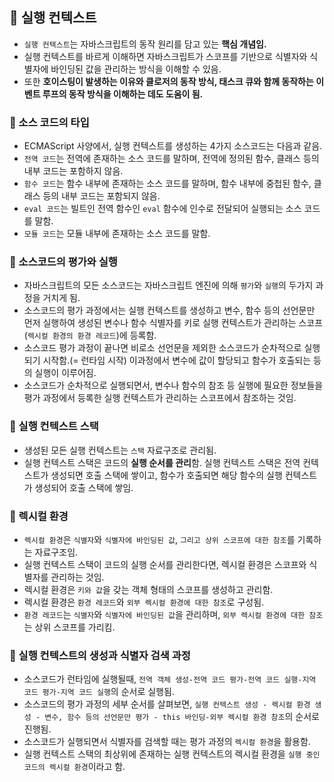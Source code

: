 ## 📌 실행 컨텍스트

- `실행 컨텍스트`는 자바스크립트의 동작 원리를 담고 있는 **핵심 개념임.**
- 실행 컨텍스트를 바르게 이해하면 자바스크립트가 스코프를 기반으로 식별자와 식별자에 바인딩된 값을 관리하는 방식을 이해할 수 있음.
- 또한 **호이스팅이 발생하는 이유와 클로저의 동작 방식, 태스크 큐와 함께 동작하는 이벤트 루프의 동작 방식을 이해하는 데도 도움이 됨.**

### 📌 소스 코드의 타입

- ECMAScript 사양에서, 실행 컨텍스트를 생성하는 4가지 소스코드는 다음과 같음.
- `전역 코드`는 전역에 존재하는 소스 코드를 말하며, 전역에 정의된 함수, 클래스 등의 내부 코드는 포함하지 않음.
- `함수 코드`는 함수 내부에 존재하는 소스 코드를 말하며, 함수 내부에 중첩된 함수, 클래스 등의 내부 코드는 포함되지 않음.
- `eval 코드`는 빌트인 전역 함수인 `eval` 함수에 인수로 전달되어 실행되는 소스 코드를 말함.
- `모듈 코드`는 모듈 내부에 존재하는 소스 코드를 말함.

### 📌 소스코드의 평가와 실행

- 자바스크립트의 모든 소스코드는 자바스크립트 엔진에 의해 `평가`와 `실행`의 두가지 과정을 거치게 됨.
- 소스코드의 평가 과정에서는 실행 컨텍스트를 생성하고 변수, 함수 등의 선언문만 먼저 실행하여 생성된 변수나 함수 식별자를 키로 실행 컨텍스트가 관리하는 스코프(`렉시컬 환경의 환경 레코드`)에 등록함.
- 소스코드 평가 과정이 끝나면 비로소 선언문을 제외한 소스코드가 순차적으로 실행되기 시작함.(= 런타임 시작) 이과정에서 변수에 값이 할당되고 함수가 호출되는 등의 실행이 이루어짐.
- 소스코드가 순차적으로 실행되면서, 변수나 함수의 참조 등 실행에 필요한 정보들을 평가 과정에서 등록한 실행 컨텍스트가 관리하는 스코프에서 참조하는 것임.

### 📌 실행 컨텍스트 스택

- 생성된 모든 실행 컨텍스트는 `스택` 자료구조로 관리됨.
- 실행 컨텍스트 스택은 코드의 **실행 순서를 관리**함. 실행 컨텍스트 스택은 전역 컨텍스트가 생성되면 호출 스택에 쌓이고, 함수가 호출되면 해당 함수의 실행 컨텍스트가 생성되어 호출 스택에 쌓임.

### 📌 렉시컬 환경

- `렉시컬 환경`은 `식별자`와 `식별자에 바인딩된 값`, `그리고 상위 스코프에 대한 참조`를 기록하는 자료구조임.
- 실행 컨텍스트 스택이 코드의 실행 순서를 관리한다면, 렉시컬 환경은 스코프와 식별자를 관리하는 것임.
- 렉시컬 환경은 `키와 값`을 갖는 객체 형태의 스코프를 생성하고 관리함.
- 렉시컬 환경은 `환경 레코드`와 `외부 렉시컬 환경에 대한 참조`로 구성됨.
- `환경 레코드`는 `식별자`와 `식별자에 바인딩된 값`을 관리하며, `외부 렉시컬 환경에 대한 참조`는 상위 스코프를 가리킴.


### 📌 실행 컨텍스트의 생성과 식별자 검색 과정

- 소스코드가 런타임에 실행될때, `전역 객체 생성-전역 코드 평가-전역 코드 실행-지역 코드 평가-지역 코드 실행`의 순서로 실행됨.
- 소스코드의 평가 과정의 세부 순서를 살펴보면, `실행 컨텍스트 생성 - 렉시컬 환경 생성 - 변수, 함수 등의 선언문만 평가 - this 바인딩-외부 렉시컬 환경 참조`의 순서로 진행됨.
- 소스코드가 실행되면서 식별자를 검색할 때는 평가 과정의 `렉시컬 환경`을 활용함.
- 실행 컨텍스트 스택의 최상위에 존재하는 실행 컨텍스트의 렉시컬 환경을 `실행 중인 코드의 렉시컬 환경`이라고 함.
